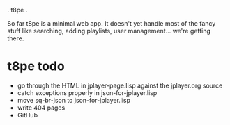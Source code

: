 . t8pe .

So far t8pe is a minimal web app. It doesn't yet handle most of the fancy stuff like searching, adding playlists, user management... we're getting there. 

# t8pe todo #

- go through the HTML in jplayer-page.lisp against the jplayer.org source
- catch exceptions properly in json-for-jplayer.lisp
- move sq-br-json to json-for-jplayer.lisp
- write 404 pages
- GitHub

